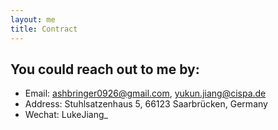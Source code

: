 ```yaml
---
layout: me
title: Contract
---
```


## You could reach out to me by:

* Email: ashbringer0926@gmail.com, yukun.jiang@cispa.de
* Address: Stuhlsatzenhaus 5, 66123 Saarbrücken, Germany
* Wechat: LukeJiang_
